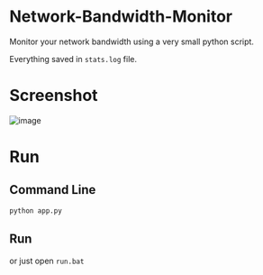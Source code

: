 # Network-Bandwidth-Monitor
Monitor your network bandwidth using a very small python script.

Everything saved in ```stats.log``` file.

# Screenshot
![image](https://user-images.githubusercontent.com/44984918/114967732-46231a80-9e75-11eb-97c7-87d1fe7ca298.png)

# Run

## Command Line
```python
python app.py
```

## Run
or just open ```run.bat```
